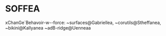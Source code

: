 # SOFFEA
xChanGe`Behavoir-w--force: ~surfaces@Gabriellea, ~corutils@Stheffanea, ~bikini@Kallyanea ~adB-ridge@Uenneaa
